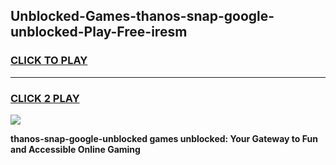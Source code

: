 
## Unblocked-Games-thanos-snap-google-unblocked-Play-Free-iresm
<h3>
<a href="https://premium76.site?title=thanos-snap-google-unblocked&ref=19M">CLICK TO PLAY</a></h3>
<hr>

<h3>
<a href="https://premium76.site?title=thanos-snap-google-unblocked&ref=19M">CLICK 2 PLAY</a>
  
</h3>

<a href="https://premium76.site?title=thanos-snap-google-unblocked&ref=19M"><img src="https://clearcache.store/games.png"></a>


**thanos-snap-google-unblocked games unblocked: Your Gateway to Fun and Accessible Online Gaming**

